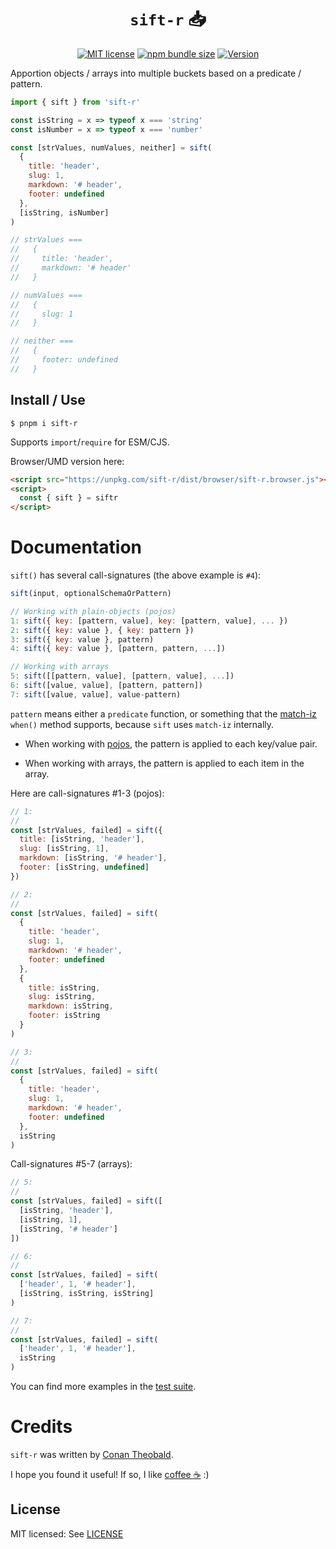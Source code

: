 <h1 align="center"><code>sift-r</code> 📥</h1>

<p align="center">
  <a href="https://github.com/shuckster/sift-r/blob/master/LICENSE">
    <img
      alt="MIT license"
      src="https://img.shields.io/npm/l/sift-r?style=plastic"
    /></a>
  <a href="https://bundlephobia.com/result?p=sift-r">
    <img
      alt="npm bundle size"
      src="https://img.shields.io/bundlephobia/minzip/sift-r?style=plastic"
    /></a>
  <a href="https://www.npmjs.com/package/sift-r">
    <img
      alt="Version"
      src="https://img.shields.io/npm/v/sift-r?style=plastic"
    /></a>
</p>

Apportion objects / arrays into multiple buckets based on a predicate / pattern.

```js
import { sift } from 'sift-r'

const isString = x => typeof x === 'string'
const isNumber = x => typeof x === 'number'

const [strValues, numValues, neither] = sift(
  {
    title: 'header',
    slug: 1,
    markdown: '# header',
    footer: undefined
  },
  [isString, isNumber]
)

// strValues ===
//   {
//     title: 'header',
//     markdown: '# header'
//   }

// numValues ===
//   {
//     slug: 1
//   }

// neither ===
//   {
//     footer: undefined
//   }
```

## Install / Use

```
$ pnpm i sift-r
```

Supports `import`/`require` for ESM/CJS.

Browser/UMD version here:

```html
<script src="https://unpkg.com/sift-r/dist/browser/sift-r.browser.js"></script>
<script>
  const { sift } = siftr
</script>
```

# Documentation

`sift()` has several call-signatures (the above example is `#4`):

```js
sift(input, optionalSchemaOrPattern)

// Working with plain-objects (pojos)
1: sift({ key: [pattern, value], key: [pattern, value], ... })
2: sift({ key: value }, { key: pattern })
3: sift({ key: value }, pattern)
4: sift({ key: value }, [pattern, pattern, ...])

// Working with arrays
5: sift([[pattern, value], [pattern, value], ...])
6: sift([value, value], [pattern, pattern])
7: sift([value, value], value-pattern)
```

`pattern` means either a `predicate` function, or something that the [match-iz](https://github.com/shuckster/match-iz#documentation) `when()` method supports, because `sift` uses `match-iz` internally.

- When working with [pojos](https://google.com/search?q=javascript+pojo), the pattern is applied to each key/value pair.

- When working with arrays, the pattern is applied to each item in the array.

Here are call-signatures #1-3 (pojos):

```js
// 1:
//
const [strValues, failed] = sift({
  title: [isString, 'header'],
  slug: [isString, 1],
  markdown: [isString, '# header'],
  footer: [isString, undefined]
})

// 2:
//
const [strValues, failed] = sift(
  {
    title: 'header',
    slug: 1,
    markdown: '# header',
    footer: undefined
  },
  {
    title: isString,
    slug: isString,
    markdown: isString,
    footer: isString
  }
)

// 3:
//
const [strValues, failed] = sift(
  {
    title: 'header',
    slug: 1,
    markdown: '# header',
    footer: undefined
  },
  isString
)
```

Call-signatures #5-7 (arrays):

```js
// 5:
//
const [strValues, failed] = sift([
  [isString, 'header'],
  [isString, 1],
  [isString, '# header']
])

// 6:
//
const [strValues, failed] = sift(
  ['header', 1, '# header'],
  [isString, isString, isString]
)

// 7:
//
const [strValues, failed] = sift(
  ['header', 1, '# header'],
  isString
)
```

You can find more examples in the [test suite](tests/run.mjs).

# Credits

`sift-r` was written by [Conan Theobald](https://github.com/shuckster/).

I hope you found it useful! If so, I like [coffee ☕️](https://www.buymeacoffee.com/shuckster) :)

## License

MIT licensed: See [LICENSE](LICENSE)
